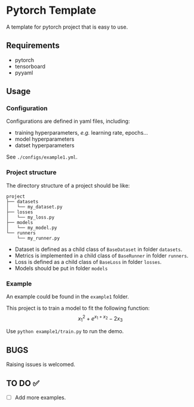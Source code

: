 # Pytorch Template

A template for pytorch project that is easy to use.

## Requirements

- pytorch
- tensorboard
- pyyaml

## Usage

### Configuration

Configurations are defined in yaml files, including:
- training hyperparameters, *e.g.* learning rate, epochs...
- model hyperparameters
- datset hyperparameters

See `./configs/example1.yml`.

### Project structure

The directory structure of a project should be like:
```
project
├── datasets
│   └── my_dataset.py
├── losses
│   └── my_loss.py
├── models
│   └── my_model.py
└── runners
    └── my_runner.py
```

- Dataset is defined as a child class of `BaseDataset` in folder `datasets`.
- Metrics is implemented in a child class of `BaseRunner` in folder `runners`.
- Loss is defined as a child class of `BaseLoss` in folder `losses`.
- Models should be put in folder `models`

### Example

An example could be found in the `example1` folder.

This project is to train a model to fit the following function: 
$$x_1^2+e^{x_1+x_2}-2x_3$$

Use `python example1/train.py` to run the demo.

## BUGS

Raising issues is welcomed.

## TO DO ✅

- [ ] Add more examples.

